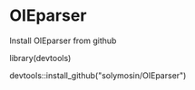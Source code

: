 # OIEparser

Install OIEparser from github

library(devtools)

devtools::install_github("solymosin/OIEparser")

